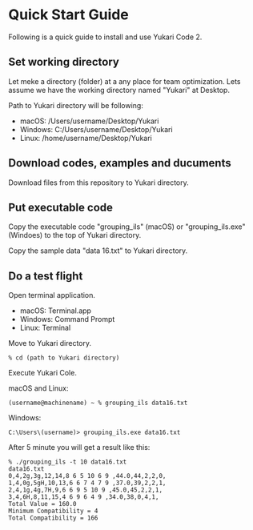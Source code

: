 # Quick Start Guide
Following is a quick guide to install and use Yukari Code 2.

## Set working directory

Let meke a directory (folder) at a any place for team optimization. Lets assume we have the working directory named "Yukari" at Desktop.

Path to Yukari directory will be following:

- macOS: /Users/username/Desktop/Yukari
- Windows: C:/Users/username/Desktop/Yukari
- Linux: /home/username/Desktop/Yukari

## Download codes, examples and ducuments

Download files from this repository to Yukari directory.

## Put executable code

Copy the executable code "grouping_ils" (macOS) or "grouping_ils.exe" (Windoes) to the top of Yukari directory.

Copy the sample data "data 16.txt" to Yukari directory.

## Do a test flight

Open terminal application.

- macOS: Terminal.app
- Windows: Command Prompt
- Linux: Terminal

Move to Yukari directory.

```
% cd (path to Yukari directory)
```

Execute Yukari Cole.

macOS and Linux:

```
(username@machinename) ~ % grouping_ils data16.txt
```

Windows:

```
C:\Users\(username)> grouping_ils.exe data16.txt
```

After 5 minute you will get a result like this:

```
% ./grouping_ils -t 10 data16.txt
data16.txt
0,4,2g,3g,12,14,8 6 5 10 6 9 ,44.0,44,2,2,0,
1,4,0g,5gH,10,13,6 6 7 4 7 9 ,37.0,39,2,2,1,
2,4,1g,4g,7H,9,6 6 9 5 10 9 ,45.0,45,2,2,1,
3,4,6H,8,11,15,4 6 9 6 4 9 ,34.0,38,0,4,1,
Total Value = 160.0
Minimum Compatibility = 4
Total Compatibility = 166
```


